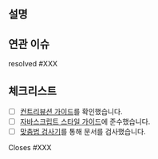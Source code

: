 ## 설명

<!-- 해당 PR에 대한 간단한 설명을 적어주세요. -->

## 연관 이슈

<!-- 해당 PR과 연관된 이슈가 존재한다면 이슈 번호를 적어주세요. (예시: resolved #1) -->

resolved #XXX

## 체크리스트

- [ ] [컨트리뷰션 가이드](https://github.com/woowacourse-bot/discord-bot/blob/main/CONTRIBUTING.md)를 확인했습니다.
- [ ] [자바스크립트 스타일 가이드](https://github.com/airbnb/javascript)에 준수했습니다.
- [ ] [맞춤법 검사기](http://speller.cs.pusan.ac.kr/)를 통해 문서를 검사했습니다.

Closes #XXX
